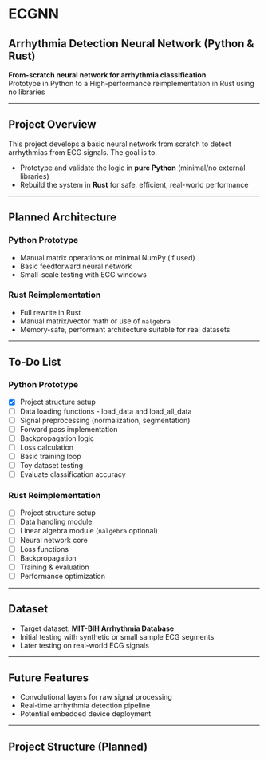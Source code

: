 # ECGNN

## Arrhythmia Detection Neural Network (Python & Rust)

 **From-scratch neural network for arrhythmia classification**  
Prototype in Python to a High-performance reimplementation in Rust using no libraries

---

## Project Overview

This project develops a basic neural network from scratch to detect arrhythmias from ECG signals. The goal is to:

- Prototype and validate the logic in **pure Python** (minimal/no external libraries)
- Rebuild the system in **Rust** for safe, efficient, real-world performance

---

## Planned Architecture

### Python Prototype
- Manual matrix operations or minimal NumPy (if used)
- Basic feedforward neural network
- Small-scale testing with ECG windows

### Rust Reimplementation
- Full rewrite in Rust
- Manual matrix/vector math or use of `nalgebra`
- Memory-safe, performant architecture suitable for real datasets

---

## To-Do List

### Python Prototype
- [X] Project structure setup
- [ ] Data loading functions - load_data and load_all_data
- [ ] Signal preprocessing (normalization, segmentation)
- [ ] Forward pass implementation
- [ ] Backpropagation logic
- [ ] Loss calculation
- [ ] Basic training loop
- [ ] Toy dataset testing
- [ ] Evaluate classification accuracy

### Rust Reimplementation
- [ ] Project structure setup
- [ ] Data handling module
- [ ] Linear algebra module (`nalgebra` optional)
- [ ] Neural network core
- [ ] Loss functions
- [ ] Backpropagation
- [ ] Training & evaluation
- [ ] Performance optimization

---

## Dataset

- Target dataset: **MIT-BIH Arrhythmia Database**
- Initial testing with synthetic or small sample ECG segments
- Later testing on real-world ECG signals

---

## Future Features

- Convolutional layers for raw signal processing  
- Real-time arrhythmia detection pipeline  
- Potential embedded device deployment  

---

## Project Structure (Planned)

